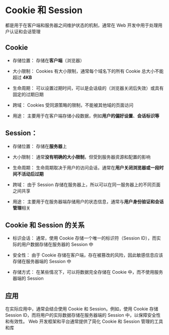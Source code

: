 # Cookie 和 Session

都是用于在客户端和服务器之间维护状态的机制，通常在 Web 开发中用于处理用户认证和会话管理

## Cookie

- 存储位置： 存储在**客户端**（浏览器）

- 大小限制： Cookies 有大小限制，通常每个域名下的所有 Cookie 总大小不能超过 **4KB**

- 生命周期： 可以设置过期时间，可以是会话级的（浏览器关闭后失效）或具有固定的过期日期

- 跨域： Cookies 受同源策略的限制，不能被其他域的页面访问

- 用途： 主要用于在客户端存储小段数据，例如**用户的偏好设置**、**会话标识等**

## Session：

- 存储位置： 存储在**服务器**上

- 大小限制： 通常**没有明确的大小限制**，但受到服务器资源和配置的影响

- 生命周期： 生命周期取决于用户的访问会话，通常在**用户关闭浏览器或一段时间不活动后过期**

- 跨域： 由于 Session 存储在服务器上，所以可以在同一服务器上的不同页面之间共享

- 用途： 主要用于在服务器端存储用户的状态信息，通常与**用户身份验证和会话管理**相关

## Cookie 和 Session 的关系

- 标识会话： 通常，使用 Cookie 存储一个唯一的标识符（Session ID），而实际的用户数据存储在服务器的 Session 中

- 安全性： 由于 Cookie 存储在客户端，存在被篡改的风险，因此敏感信息应该存储在服务器端的 Session 中

- 存储方式： 在某些情况下，可以将数据完全存储在 Cookie 中，而不使用服务器端的 Session

## 应用

在实际应用中，通常会结合使用 Cookie 和 Session。例如，使用 Cookie 存储 Session ID，而将用户的实际数据存储在服务器端的 Session 中，以保障安全性和有效性。 Web 开发框架和平台通常提供了简化 Cookie 和 Session 管理的工具和库
